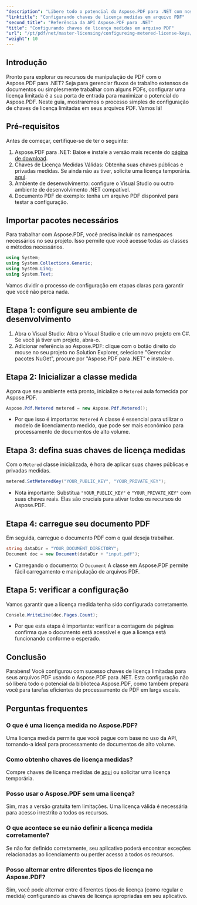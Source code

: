 ```yaml
---
"description": "Libere todo o potencial do Aspose.PDF para .NET com nosso guia passo a passo para configurar licenças limitadas. Seja para lidar com fluxos de trabalho extensos de PDF ou fazer pequenos ajustes."
"linktitle": "Configurando chaves de licença medidas em arquivo PDF"
"second_title": "Referência da API Aspose.PDF para .NET"
"title": "Configurando chaves de licença medidas em arquivo PDF"
"url": "/pt/pdf/net/master-licensing/configureing-metered-license-keys/"
"weight": 10
---
```


## Introdução

Pronto para explorar os recursos de manipulação de PDF com o Aspose.PDF para .NET? Seja para gerenciar fluxos de trabalho extensos de documentos ou simplesmente trabalhar com alguns PDFs, configurar uma licença limitada é a sua porta de entrada para maximizar o potencial do Aspose.PDF. Neste guia, mostraremos o processo simples de configuração de chaves de licença limitadas em seus arquivos PDF. Vamos lá!

## Pré-requisitos

Antes de começar, certifique-se de ter o seguinte:

1. Aspose.PDF para .NET: Baixe e instale a versão mais recente do [página de download](https://releases.aspose.com/pdf/net/).
2. Chaves de Licença Medidas Válidas: Obtenha suas chaves públicas e privadas medidas. Se ainda não as tiver, solicite uma licença temporária. [aqui](https://purchase.aspose.com/temporary-license/).
3. Ambiente de desenvolvimento: configure o Visual Studio ou outro ambiente de desenvolvimento .NET compatível.
4. Documento PDF de exemplo: tenha um arquivo PDF disponível para testar a configuração.

## Importar pacotes necessários

Para trabalhar com Aspose.PDF, você precisa incluir os namespaces necessários no seu projeto. Isso permite que você acesse todas as classes e métodos necessários.

```csharp
using System;
using System.Collections.Generic;
using System.Linq;
using System.Text;
```

Vamos dividir o processo de configuração em etapas claras para garantir que você não perca nada.

## Etapa 1: configure seu ambiente de desenvolvimento

1. Abra o Visual Studio: Abra o Visual Studio e crie um novo projeto em C#. Se você já tiver um projeto, abra-o.
2. Adicionar referência ao Aspose.PDF: clique com o botão direito do mouse no seu projeto no Solution Explorer, selecione "Gerenciar pacotes NuGet", procure por "Aspose.PDF para .NET" e instale-o.

## Etapa 2: Inicializar a classe medida

Agora que seu ambiente está pronto, inicialize o `Metered` aula fornecida por Aspose.PDF.

```csharp
Aspose.Pdf.Metered metered = new Aspose.Pdf.Metered();
```

- Por que isso é importante: `Metered` A classe é essencial para utilizar o modelo de licenciamento medido, que pode ser mais econômico para processamento de documentos de alto volume.

## Etapa 3: defina suas chaves de licença medidas

Com o `Metered` classe inicializada, é hora de aplicar suas chaves públicas e privadas medidas.

```csharp
metered.SetMeteredKey("YOUR_PUBLIC_KEY", "YOUR_PRIVATE_KEY");
```

- Nota importante: Substitua `"YOUR_PUBLIC_KEY"` e `"YOUR_PRIVATE_KEY"` com suas chaves reais. Elas são cruciais para ativar todos os recursos do Aspose.PDF.

## Etapa 4: carregue seu documento PDF

Em seguida, carregue o documento PDF com o qual deseja trabalhar.

```csharp
string dataDir = "YOUR_DOCUMENT_DIRECTORY";
Document doc = new Document(dataDir + "input.pdf");
```

- Carregando o documento: O `Document` A classe em Aspose.PDF permite fácil carregamento e manipulação de arquivos PDF.

## Etapa 5: verificar a configuração

Vamos garantir que a licença medida tenha sido configurada corretamente.

```csharp
Console.WriteLine(doc.Pages.Count);
```

- Por que esta etapa é importante: verificar a contagem de páginas confirma que o documento está acessível e que a licença está funcionando conforme o esperado.

## Conclusão

Parabéns! Você configurou com sucesso chaves de licença limitadas para seus arquivos PDF usando o Aspose.PDF para .NET. Esta configuração não só libera todo o potencial da biblioteca Aspose.PDF, como também prepara você para tarefas eficientes de processamento de PDF em larga escala.

## Perguntas frequentes

### O que é uma licença medida no Aspose.PDF?  
Uma licença medida permite que você pague com base no uso da API, tornando-a ideal para processamento de documentos de alto volume.

### Como obtenho chaves de licença medidas?  
Compre chaves de licença medidas de [aqui](https://purchase.aspose.com/buy) ou solicitar uma licença temporária.

### Posso usar o Aspose.PDF sem uma licença?  
Sim, mas a versão gratuita tem limitações. Uma licença válida é necessária para acesso irrestrito a todos os recursos.

### O que acontece se eu não definir a licença medida corretamente?  
Se não for definido corretamente, seu aplicativo poderá encontrar exceções relacionadas ao licenciamento ou perder acesso a todos os recursos.

### Posso alternar entre diferentes tipos de licença no Aspose.PDF?  
Sim, você pode alternar entre diferentes tipos de licença (como regular e medida) configurando as chaves de licença apropriadas em seu aplicativo.